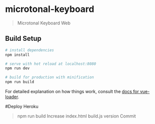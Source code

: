 # microtonal-keyboard

> Microtonal Keyboard Web

## Build Setup

``` bash
# install dependencies
npm install

# serve with hot reload at localhost:8080
npm run dev

# build for production with minification
npm run build
```

For detailed explanation on how things work, consult the [docs for vue-loader](http://vuejs.github.io/vue-loader).

#Deploy Heroku
> npm run build
Increase index.html build.js version
Commit
